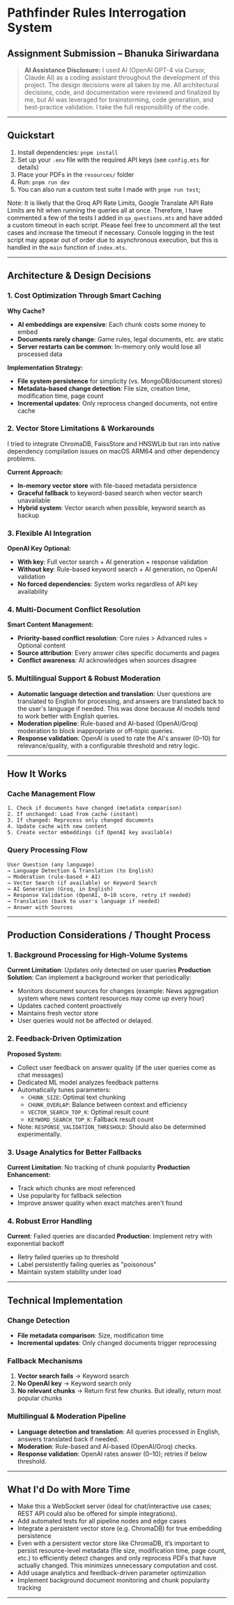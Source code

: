 # Pathfinder Rules Interrogation System

## Assignment Submission – Bhanuka Siriwardana

> **AI Assistance Disclosure:**
> I used AI (OpenAI GPT-4 via Cursor, Claude AI) as a coding assistant throughout the development of this project. The design decisions were all taken by me. All architectural decisions, code, and documentation were reviewed and finalized by me, but AI was leveraged for brainstorming, code generation, and best-practice validation. I take the full responsibility of the code.

---

## Quickstart

1. Install dependencies: `pnpm install`
2. Set up your `.env` file with the required API keys (see `config.mts` for details)
3. Place your PDFs in the `resources/` folder
4. Run: `pnpm run dev`
5. You can also run a custom test suite I made with `pnpm run test`;

Note: It is likely that the Groq API Rate Limits, Google Translate API Rate Limits are hit when running the queries all at once. Therefore, I have commented a few of the tests I added in `qa_questions.mts` and have added a custom timeout in each script. Please feel free to uncomment all the test cases and increase the timeout if necessary. Console logging in the test script may appear out of order due to asynchronous execution, but this is handled in the `main` function of `index.mts`.

---

## Architecture & Design Decisions

### 1. Cost Optimization Through Smart Caching

**Why Cache?**
- **AI embeddings are expensive**: Each chunk costs some money to embed
- **Documents rarely change**: Game rules, legal documents, etc. are static
- **Server restarts can be common**: In-memory only would lose all processed data

**Implementation Strategy:**
- **File system persistence** for simplicity (vs. MongoDB/document stores)
- **Metadata-based change detection**: File size, creation time, modification time, page count
- **Incremental updates**: Only reprocess changed documents, not entire cache

### 2. Vector Store Limitations & Workarounds

I tried to integrate ChromaDB, FaissStore and HNSWLib but ran into native dependency compilation issues on macOS ARM64 and other dependency problems.

**Current Approach:**
- **In-memory vector store** with file-based metadata persistence
- **Graceful fallback** to keyword-based search when vector search unavailable
- **Hybrid system**: Vector search when possible, keyword search as backup

### 3. Flexible AI Integration

**OpenAI Key Optional:**
- **With key**: Full vector search + AI generation + response validation
- **Without key**: Rule-based keyword search + AI generation, no OpenAI validation
- **No forced dependencies**: System works regardless of API key availability

### 4. Multi-Document Conflict Resolution

**Smart Content Management:**
- **Priority-based conflict resolution**: Core rules > Advanced rules > Optional content
- **Source attribution**: Every answer cites specific documents and pages
- **Conflict awareness**: AI acknowledges when sources disagree

### 5. Multilingual Support & Robust Moderation

- **Automatic language detection and translation**: User questions are translated to English for processing, and answers are translated back to the user's language if needed. This was done because AI models tend to work better with English queries.
- **Moderation pipeline**: Rule-based and AI-based (OpenAI/Groq) moderation to block inappropriate or off-topic queries.
- **Response validation**: OpenAI is used to rate the AI's answer (0–10) for relevance/quality, with a configurable threshold and retry logic.

---

## How It Works

### Cache Management Flow
```
1. Check if documents have changed (metadata comparison)
2. If unchanged: Load from cache (instant)
3. If changed: Reprocess only changed documents
4. Update cache with new content
5. Create vector embeddings (if OpenAI key available)
```

### Query Processing Flow
```
User Question (any language)
→ Language Detection & Translation (to English)
→ Moderation (rule-based + AI)
→ Vector Search (if available) or Keyword Search
→ AI Generation (Groq, in English)
→ Response Validation (OpenAI, 0–10 score, retry if needed)
→ Translation (back to user's language if needed)
→ Answer with Sources
```

---

## Production Considerations / Thought Process

### 1. Background Processing for High-Volume Systems
**Current Limitation**: Updates only detected on user queries
**Production Solution**: Can implement a background worker that periodically:
- Monitors document sources for changes (example: News aggregation system where news content resources may come up every hour)
- Updates cached content proactively
- Maintains fresh vector store
- User queries would not be affected or delayed.

### 2. Feedback-Driven Optimization
**Proposed System:**
- Collect user feedback on answer quality (if the user queries come as chat messages)
- Dedicated ML model analyzes feedback patterns
- Automatically tunes parameters:
  - `CHUNK_SIZE`: Optimal text chunking
  - `CHUNK_OVERLAP`: Balance between context and efficiency
  - `VECTOR_SEARCH_TOP_K`: Optimal result count
  - `KEYWORD_SEARCH_TOP_K`: Fallback result count
- Note: `RESPONSE_VALIDATION_THRESHOLD`: Should also be determined experimentally.

### 3. Usage Analytics for Better Fallbacks
**Current Limitation**: No tracking of chunk popularity
**Production Enhancement:**
- Track which chunks are most referenced
- Use popularity for fallback selection
- Improve answer quality when exact matches aren't found

### 4. Robust Error Handling
**Current**: Failed queries are discarded
**Production**: Implement retry with exponential backoff
- Retry failed queries up to threshold
- Label persistently failing queries as "poisonous"
- Maintain system stability under load

---

## Technical Implementation

### Change Detection
- **File metadata comparison**: Size, modification time
- **Incremental updates**: Only changed documents trigger reprocessing

### Fallback Mechanisms
1. **Vector search fails** → Keyword search
2. **No OpenAI key** → Keyword search only
3. **No relevant chunks** → Return first few chunks. But ideally, return most popular chunks

### Multilingual & Moderation Pipeline
- **Language detection and translation**: All queries processed in English, answers translated back if needed.
- **Moderation**: Rule-based and AI-based (OpenAI/Groq) checks.
- **Response validation**: OpenAI rates answer (0–10); retries if below threshold.

---

## What I'd Do with More Time
- Make this a WebSocket server (ideal for chat/interactive use cases; REST API could also be offered for simple integrations).
- Add automated tests for all pipeline nodes and edge cases
- Integrate a persistent vector store (e.g. ChromaDB) for true embedding persistence
- Even with a persistent vector store like ChromaDB, it’s important to persist resource-level metadata (file size, modification time, page count, etc.) to efficiently detect changes and only reprocess PDFs that have actually changed. This minimizes unnecessary computation and cost.
- Add usage analytics and feedback-driven parameter optimization
- Implement background document monitoring and chunk popularity tracking

---
